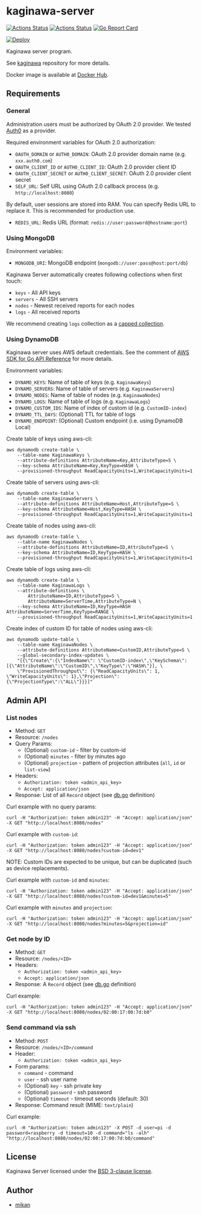 kaginawa-server
===============

[![Actions Status](https://github.com/kaginawa/kaginawa-server/workflows/Go/badge.svg)](https://github.com/kaginawa/kaginawa-server/actions)
[![Actions Status](https://github.com/kaginawa/kaginawa-server/workflows/Docker/badge.svg)](https://github.com/kaginawa/kaginawa-server/actions)
[![Go Report Card](https://goreportcard.com/badge/github.com/kaginawa/kaginawa-server)](https://goreportcard.com/report/github.com/kaginawa/kaginawa-server)

[![Deploy](https://www.herokucdn.com/deploy/button.svg)](https://heroku.com/deploy?template=https://github.com/kaginawa/kaginawa-server)

Kaginawa server program.

See [kaginawa](https://github.com/kaginawa/kaginawa) repository for more details.

Docker image is available at [Docker Hub](https://hub.docker.com/r/kaginawa/kaginawa-server).

## Requirements

### General

Administration users must be authorized by OAuth 2.0 provider.
We tested [Auth0](https://auth0.com/) as a provider.

Required environment variables for OAuth 2.0 authorization:

- `OAUTH_DOMAIN` or `AUTH0_DOMAIN`: OAuth 2.0 provider domain name (e.g. `xxx.auth0.com`)
- `OAUTH_CLIENT_ID` or `AUTH0_CLIENT_ID`: OAuth 2.0 provider client ID
- `OAUTH_CLIENT_SECRET` or `AUTH0_CLIENT_SECRET`: OAuth 2.0 provider client secret
- `SELF_URL`: Self URL using OAuth 2.0 callback process (e.g. `http://localhost:8080`)

By default, user sessions are stored into RAM.
You can specify Redis URL to replace it. This is recommended for production use.

- `REDIS_URL`: Redis URL (format: `redis://user:password@hostname:port`)

### Using MongoDB

Environment variables:

- `MONGODB_URI`: MongoDB endpoint (`mongodb://user:pass@host:port/db`)

Kaginawa Server automatically creates following collections when first touch:

- `keys` - All API keys
- `servers` - All SSH servers
- `nodes` - Newest received reports for each nodes
- `logs` - All received reports

We recommend creating `logs` collection as a [capped collection](https://docs.mongodb.com/manual/core/capped-collections/).

### Using DynamoDB

Kaginawa server uses AWS default credentials.
See the comment of [AWS SDK for Go API Reference](https://docs.aws.amazon.com/sdk-for-go/api/aws/session/#NewSession) for more details.

Environment variables:

- `DYNAMO_KEYS`: Name of table of keys (e.g. `KaginawaKeys`)
- `DYNAMO_SERVERS`: Name of table of servers (e.g. `KaginawaServers`)
- `DYNAMO_NODES`: Name of table of nodes (e.g. `KaginawaNodes`)
- `DYNAMO_LOGS`: Name of table of logs (e.g. `KaginawaLogs`)
- `DYNAMO_CUSTOM_IDS`: Name of index of custom id (e.g. `CustomID-index`)
- `DYNAMO_TTL_DAYS`: (Optional) TTL for table of logs 
- `DYNAMO_ENDPOINT`: (Optional) Custom endpoint (i.e. using DynamoDB Local)

Create table of keys using aws-cli:

```
aws dynamodb create-table \
    --table-name KaginawaKeys \
    --attribute-definitions AttributeName=Key,AttributeType=S \
    --key-schema AttributeName=Key,KeyType=HASH \
    --provisioned-throughput ReadCapacityUnits=1,WriteCapacityUnits=1
```

Create table of servers using aws-cli:

```
aws dynamodb create-table \
    --table-name KaginawaServers \
    --attribute-definitions AttributeName=Host,AttributeType=S \
    --key-schema AttributeName=Host,KeyType=HASH \
    --provisioned-throughput ReadCapacityUnits=1,WriteCapacityUnits=1
```

Create table of nodes using aws-cli:

```
aws dynamodb create-table \
    --table-name KaginawaNodes \
    --attribute-definitions AttributeName=ID,AttributeType=S \
    --key-schema AttributeName=ID,KeyType=HASH \
    --provisioned-throughput ReadCapacityUnits=1,WriteCapacityUnits=1
```

Create table of logs using aws-cli:

```
aws dynamodb create-table \
    --table-name KaginawaLogs \
    --attribute-definitions \
        AttributeName=ID,AttributeType=S \
        AttributeName=ServerTime,AttributeType=N \
    --key-schema AttributeName=ID,KeyType=HASH AttributeName=ServerTime,KeyType=RANGE \
    --provisioned-throughput ReadCapacityUnits=1,WriteCapacityUnits=1
```

Create index of custom ID for table of nodes using aws-cli:

```
aws dynamodb update-table \
    --table-name KaginawaNodes \
    --attribute-definitions AttributeName=CustomID,AttributeType=S \
    --global-secondary-index-updates \
    "[{\"Create\":{\"IndexName\": \"CustomID-index\",\"KeySchema\":[{\"AttributeName\":\"CustomID\",\"KeyType\":\"HASH\"}], \
    \"ProvisionedThroughput\": {\"ReadCapacityUnits\": 1, \"WriteCapacityUnits\": 1},\"Projection\":{\"ProjectionType\":\"ALL\"}}}]" 
```

## Admin API

### List nodes

- Method: `GET`
- Resource: `/nodes`
- Query Params:
    - (Optional) `custom-id` - filter by custom-id
    - (Optional) `minutes` - filter by minutes ago
    - (Optional) `projection` - pattern of projection attributes (`all`, `id` or `list-view`)
- Headers:
    - `Authorization: token <admin_api_key>`
    - `Accept: application/json`
- Response: List of all `Record` object (see [db.go](db.go) definition)

Curl example with no query params:

```
curl -H "Authorization: token admin123" -H "Accept: application/json" -X GET "http://localhost:8080/nodes"
```

Curl example with `custom-id`:

```
curl -H "Authorization: token admin123" -H "Accept: application/json" -X GET "http://localhost:8080/nodes?custom-id=dev1"
```

NOTE: Custom IDs are expected to be unique, but can be duplicated (such as device replacements).

Curl example with `custom-id` and `minutes`:

```
curl -H "Authorization: token admin123" -H "Accept: application/json" -X GET "http://localhost:8080/nodes?custom-id=dev1&minutes=5"
```

Curl example with `minutes` and `projection`:

```
curl -H "Authorization: token admin123" -H "Accept: application/json" -X GET "http://localhost:8080/nodes?minutes=5&projection=id"
```

### Get node by ID

- Method: `GET`
- Resource: `/nodes/<ID>`
- Headers:
    - `Authorization: token <admin_api_key>`
    - `Accept: application/json`
- Response: A `Record` object (see [db.go](db.go) definition)

Curl example:

```
curl -H "Authorization: token admin123" -H "Accept: application/json" -X GET "http://localhost:8080/nodes/02:00:17:00:7d:b0"
```

### Send command via ssh

- Method: `POST`
- Resource: `/nodes/<ID>/command`
- Header:
    - `Authorization: token <admin_api_key>`
- Form params:
    - `command` - command
    - `user` - ssh user name
    - (Optional) `key` - ssh private key
    - (Optional) `password` - ssh password
    - (Optional) `timeout` - timeout seconds (default: 30)
- Response: Command result (MIME: `text/plain`)

Curl example:

```
curl -H "Authorization: token admin123" -X POST -d user=pi -d password=raspberry -d timeout=10 -d command="ls -alh" "http://localhost:8080/nodes/02:00:17:00:7d:b0/command"
```

## License

Kaginawa Server licensed under the [BSD 3-clause license](LICENSE).

## Author

- [mikan](https://github.com/mikan)
